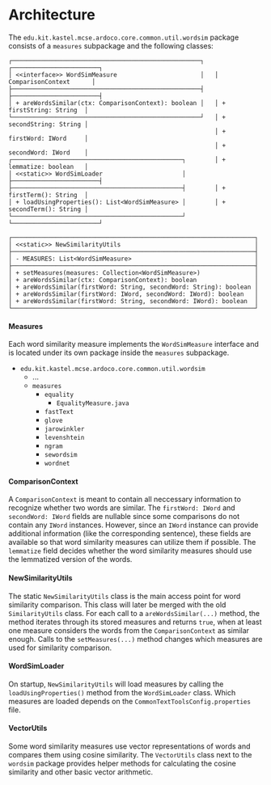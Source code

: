 # Architecture

The `edu.kit.kastel.mcse.ardoco.core.common.util.wordsim` package consists of a
`measures` subpackage and the following classes:

```
┌────────────────────────────────────────────────────┐   ┌────────────────────────┐
│ <<interface>> WordSimMeasure                       │   │ ComparisonContext      │
├────────────────────────────────────────────────────┤   ├────────────────────────┤ 
│ + areWordsSimilar(ctx: ComparisonContext): boolean │   │ + firstString: String  │ 
└────────────────────────────────────────────────────┘   │ + secondString: String │ 
                                                         │ + firstWord: IWord     │ 
                                                         │ + secondWord: IWord    │ 
┌───────────────────────────────────────────────┐        │ + lemmatize: boolean   │ 
│ <<static>> WordSimLoader                      │        ├────────────────────────┤ 
├───────────────────────────────────────────────┤        │ + firstTerm(): String  │ 
│ + loadUsingProperties(): List<WordSimMeasure> │        │ + secondTerm(): String │ 
└───────────────────────────────────────────────┘        └────────────────────────┘

┌───────────────────────────────────────────────────────────────────┐ 
│ <<static>> NewSimilarityUtils                                     │ 
├───────────────────────────────────────────────────────────────────┤ 
│ - MEASURES: List<WordSimMeasure>                                  │ 
├───────────────────────────────────────────────────────────────────┤ 
│ + setMeasures(measures: Collection<WordSimMeasure>)               │ 
│ + areWordsSimilar(ctx: ComparisonContext): boolean                │ 
│ + areWordsSimilar(firstWord: String, secondWord: String): boolean │ 
│ + areWordsSimilar(firstWord: IWord, secondWord: IWord): boolean   │ 
│ + areWordsSimilar(firstWord: String, secondWord: IWord): boolean  │ 
└───────────────────────────────────────────────────────────────────┘ 
```

#### Measures

Each word similarity measure implements the `WordSimMeasure` interface and is located under its own package
inside the `measures` subpackage.

- `edu.kit.kastel.mcse.ardoco.core.common.util.wordsim`
    - ...
    - `measures`
        - `equality`
            - `EqualityMeasure.java`
        - `fastText`
        - `glove`
        - `jarowinkler`
        - `levenshtein`
        - `ngram`
        - `sewordsim`
        - `wordnet`

#### ComparisonContext

A `ComparisonContext` is meant to contain all neccessary information to recognize whether two words are similar.
The `firstWord: IWord` and `secondWord: IWord` fields are nullable since some comparisons do not contain any `IWord` instances.
However, since an `IWord` instance can provide additional information (like the corresponding sentence), these fields
are available so that word similarity measures can utilize them if possible.
The `lemmatize` field decides whether the word similarity measures should use the lemmatized version of the words.

#### NewSimilarityUtils

The static `NewSimilarityUtils` class is the main access point for word similarity comparison. 
This class will later be merged with the old `SimilarityUtils` class.
For each call to a `areWordsSimilar(...)` method, the method iterates through its stored measures and returns `true`, 
when at least one measure considers the words from the `ComparisonContext` as similar enough.
Calls to the `setMeasures(...)` method changes which measures are used for similarity comparison.

#### WordSimLoader

On startup, `NewSimilarityUtils` will load measures by calling the `loadUsingProperties()` method from the 
`WordSimLoader` class. Which measures are loaded depends on the `CommonTextToolsConfig.properties` file.

#### VectorUtils

Some word similarity measures use vector representations of words and compares them using cosine similarity.
The `VectorUtils` class next to the `wordsim` package provides helper methods for calculating the cosine similarity
and other basic vector arithmetic.
